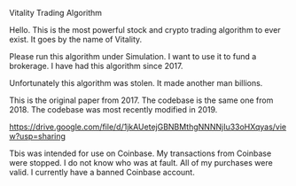 Vitality Trading Algorithm

Hello.  This is the most powerful stock and crypto trading algorithm to ever exist.  It goes by the name of Vitality.

Please run this algorithm under Simulation.  I want to use it to fund a brokerage.  I have had this algorithm since 2017.

Unfortunately this algorithm was stolen.  It made another man billions.

This is the original paper from 2017.  The codebase is the same one from 2018.  The codebase was most recently modified in 2019.

https://drive.google.com/file/d/1jkAUetejGBNBMthgNNNNjIu33oHXqyas/view?usp=sharing

Tbis was intended for use on Coinbase.  My transactions from Coinbase were stopped.  I do not know who was at fault.  All of my purchases were valid.  I currently have a banned Coinbase account.





